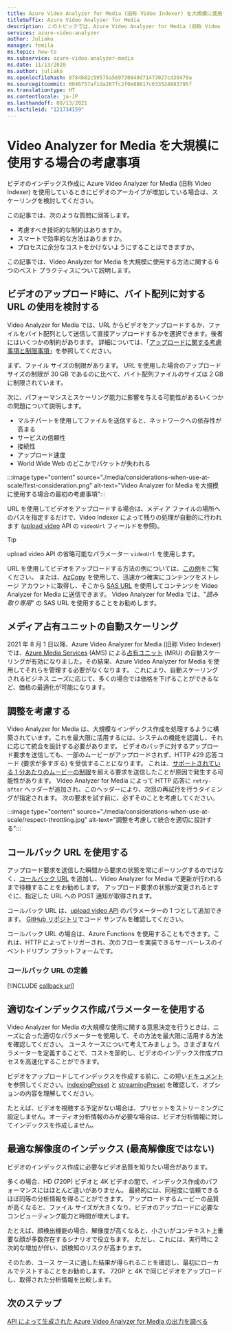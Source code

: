 ```yaml
---
title: Azure Video Analyzer for Media (旧称 Video Indexer) を大規模に使用する場合の考慮事項 - Azure
titleSuffix: Azure Video Analyzer for Media
description: このトピックでは、Azure Video Analyzer for Media (旧称 Video Indexer) を大規模に使用する場合の考慮事項について説明します。
services: azure-video-analyzer
author: Juliako
manager: femila
ms.topic: how-to
ms.subservice: azure-video-analyzer-media
ms.date: 11/13/2020
ms.author: juliako
ms.openlocfilehash: 8784b82c59575a569730949d71473027cd30479a
ms.sourcegitcommit: 0046757af1da267fc2f0e88617c633524883795f
ms.translationtype: HT
ms.contentlocale: ja-JP
ms.lasthandoff: 08/13/2021
ms.locfileid: "121734159"
---
```

# <a name="things-to-consider-when-using-video-analyzer-for-media-at-scale"></a>Video Analyzer for Media を大規模に使用する場合の考慮事項

ビデオのインデックス作成に Azure Video Analyzer for Media (旧称 Video Indexer) を使用しているときにビデオのアーカイブが増加している場合は、スケーリングを検討してください。 

この記事では、次のような質問に回答します。

* 考慮すべき技術的な制約はありますか。
* スマートで効率的な方法はありますか。
* プロセスに余分なコストをかけないようにすることはできますか。

この記事では、Video Analyzer for Media を大規模に使用する方法に関する 6 つのベスト プラクティスについて説明します。

## <a name="when-uploading-videos-consider-using-a-url-over-byte-array"></a>ビデオのアップロード時に、バイト配列に対する URL の使用を検討する

Video Analyzer for Media では、URL からビデオをアップロードするか、ファイルをバイト配列として送信して直接アップロードするかを選択できます。後者にはいくつかの制約があります。 詳細については、「[アップロードに関する考慮事項と制限事項](upload-index-videos.md#uploading-considerations-and-limitations)」を参照してください。

まず、ファイル サイズの制限があります。 URL を使用した場合のアップロード サイズの制限が 30 GB であるのに比べて、バイト配列ファイルのサイズは 2 GB に制限されています。

次に、パフォーマンスとスケーリング能力に影響を与える可能性があるいくつかの問題について説明します。

* マルチパートを使用してファイルを送信すると、ネットワークへの依存性が高まる 
* サービスの信頼性 
* 接続性 
* アップロード速度 
* World Wide Web のどこかでパケットが失われる

:::image type="content" source="./media/considerations-when-use-at-scale/first-consideration.png" alt-text="Video Analyzer for Media を大規模に使用する場合の最初の考慮事項":::

URL を使用してビデオをアップロードする場合は、メディア ファイルの場所へのパスを指定するだけで、Video Indexer によって残りの処理が自動的に行われます ([upload video](https://api-portal.videoindexer.ai/api-details#api=Operations&operation=Upload-Video) API の `videoUrl` フィールドを参照)。

> [!TIP]
> upload video API の省略可能なパラメーター `videoUrl` を使用します。

URL を使用してビデオをアップロードする方法の例については、[この例](upload-index-videos.md#code-sample)をご覧ください。 または、[AzCopy](../../storage/common/storage-use-azcopy-v10.md) を使用して、迅速かつ確実にコンテンツをストレージ アカウントに取得し、そこから [SAS URL](../../storage/common/storage-sas-overview.md) を使用してコンテンツを Video Analyzer for Media に送信できます。 Video Analyzer for Media では、"*読み取り専用*" の SAS URL を使用することをお勧めします。

## <a name="automatic-scaling-of-media-reserved-units"></a>メディア占有ユニットの自動スケーリング 

2021 年 8 月 1 日以降、Azure Video Analyzer for Media (旧称 Video Indexer) では、[Azure Media Services](../../media-services/latest/media-services-overview.md) (AMS) による[占有ユニット](../../media-services/latest/concept-media-reserved-units.md) (MRU) の自動スケーリングが有効になりました。その結果、Azure Video Analyzer for Media を使用してそれらを管理する必要がなくなります。 これにより、自動スケーリングされるビジネス ニーズに応じて、多くの場合では価格を下げることができるなど、価格の最適化が可能になります。 

## <a name="respect-throttling"></a>調整を考慮する

Video Analyzer for Media は、大規模なインデックス作成を処理するように構築されています。これを最大限に活用するには、システムの機能を認識し、それに応じて統合を設計する必要があります。 ビデオのバッチに対するアップロード要求を送信しても、一部のムービーがアップロードされず、HTTP 429 応答コード (要求が多すぎる) を受信することになります。 これは、[サポートされている 1 分あたりのムービーの制限](upload-index-videos.md#uploading-considerations-and-limitations)を超える要求を送信したことが原因で発生する可能性があります。 Video Analyzer for Media によって HTTP 応答に `retry-after` ヘッダーが追加され、このヘッダーにより、次回の再試行を行うタイミングが指定されます。 次の要求を試す前に、必ずそのことを考慮してください。

:::image type="content" source="./media/considerations-when-use-at-scale/respect-throttling.jpg" alt-text="調整を考慮して統合を適切に設計する":::

## <a name="use-callback-url"></a>コールバック URL を使用する

アップロード要求を送信した瞬間から要求の状態を常にポーリングするのではなく、[コールバック URL](upload-index-videos.md#callbackurl) を追加し、Video Analyzer for Media で更新が行われるまで待機することをお勧めします。 アップロード要求の状態が変更されるとすぐに、指定した URL への POST 通知が取得されます。

コールバック URL は、[upload video API](https://api-portal.videoindexer.ai/api-details#api=Operations&operation=Upload-Video) のパラメーターの 1 つとして追加できます。 [GitHub リポジトリ](https://github.com/Azure-Samples/media-services-video-indexer/tree/master/)でコード サンプルを確認してください。 

コールバック URL の場合は、Azure Functions を使用することもできます。これは、HTTP によってトリガーされ、次のフローを実装できるサーバーレスのイベントドリブン プラットフォームです。

### <a name="callback-url-definition"></a>コールバック URL の定義

[!INCLUDE [callback url](./includes/callback-url.md)]

## <a name="use-the-right-indexing-parameters-for-you"></a>適切なインデックス作成パラメーターを使用する

Video Analyzer for Media の大規模な使用に関する意思決定を行うときは、ニーズに合った適切なパラメーターを使用して、その方法を最大限に活用する方法を確認してください。 ユース ケースについて考えてみましょう。さまざまなパラメーターを定義することで、コストを節約し、ビデオのインデックス作成プロセスを高速化することができます。

ビデオをアップロードしてインデックスを作成する前に、この短い[ドキュメント](upload-index-videos.md)を参照してください。[indexingPreset](upload-index-videos.md#indexingpreset) と [streamingPreset](upload-index-videos.md#streamingpreset) を確認して、オプションの内容を理解してください。

たとえば、ビデオを視聴する予定がない場合は、プリセットをストリーミングに設定しません。オーディオ分析情報のみが必要な場合は、ビデオ分析情報に対してインデックスを作成しません。

## <a name="index-in-optimal-resolution-not-highest-resolution"></a>最適な解像度のインデックス (最高解像度ではない)

ビデオのインデックス作成に必要なビデオ品質を知りたい場合があります。 

多くの場合、HD (720P) ビデオと 4K ビデオの間で、インデックス作成のパフォーマンスにはほとんど違いがありません。 最終的には、同程度に信頼できるほぼ同等の分析情報を得ることができます。 アップロードするムービーの品質が高くなると、ファイル サイズが大きくなり、ビデオのアップロードに必要なコンピューティング能力と時間が増大します。

たとえば、顔検出機能の場合、解像度が高くなると、小さいがコンテキスト上重要な顔が多数存在するシナリオで役立ちます。 ただし、これには、実行時に 2 次的な増加が伴い、誤検知のリスクが高まります。

そのため、ユース ケースに適した結果が得られることを確認し、最初にローカルでテストすることをお勧めします。 720P と 4K で同じビデオをアップロードし、取得された分析情報を比較します。

## <a name="next-steps"></a>次のステップ

[API によって生成された Azure Video Analyzer for Media の出力を調べる](video-indexer-output-json-v2.md)